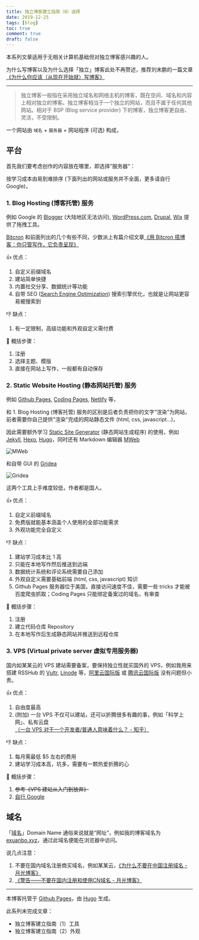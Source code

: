 ```yaml
---
title: 独立博客建立指南（0）选择
date: 2019-12-25
tags: [blog]
toc: true
comment: true
draft: false
---
```


本系列文章适用于无相关计算机基础但对独立博客感兴趣的人。

为什么写博客以及为什么选择「独立」博客此处不再赘述，推荐刘末鹏的一篇文章 [《为什么你应该（从现在开始就）写博客》](http://mindhacks.cn/2009/02/15/why-you-should-start-blogging-now/)

---

> 独立博客一般指在采用独立域名和网络主机的博客，既在空间、域名和内容上相对独立的博客。独立博客相当于一个独立的网站，而且不属于任何其他网站。相对于 BSP (Blog service provider) 下的博客，独立博客更自由、灵活，不受限制。

一个网站由 `域名` + `服务器` + 网站程序 (可选) 构成，

## 平台

首先我们要考虑创作的内容放在哪里，即选择”服务器“：

按学习成本由易到难排序 (下面列出的网站或服务并不全面，更多请自行 Google)，

### 1. Blog Hosting (博客托管) 服务

例如 Google 的 [Blogger](https://www.blogger.com/about/?hl=zh-CN) (大陆地区无法访问), [WordPress.com](https://wordpress.com/), [Drupal](https://www.drupal.org/), [Wix](https://www.wix.com/) 提供了拖拽工具。

[Bitcron](https://www.bitcron.com/) 和前面列出的几个有些不同，少数派上有篇介绍文章[《用 Bitcron 搭博客：你只管写作，它负责呈现》
](https://sspai.com/post/40675)

👍 优点：

1. 自定义前缀域名
1. 建站简单快捷
1. 内置社交分享、数据统计等功能
1. 自带 SEO ([Search Engine Optimization](https://zh.wikipedia.org/wiki/%E6%90%9C%E5%B0%8B%E5%BC%95%E6%93%8E%E6%9C%80%E4%BD%B3%E5%8C%96)) 搜索引擎优化，也就是让网站更容易被搜索到

👎 缺点：

1. 有一定限制，高级功能和外观自定义需付费

📝 概括步骤：

1. 注册
1. 选择主题、模版
1. 直接在网站上写作，一般都有自动保存

### 2. Static Website Hosting (静态网站托管) 服务

例如 [Github Pages](https://pages.github.com/), [Coding Pages](https://coding.net/help/doc/pages), [Netlify](https://www.netlify.com/) 等，

和 1. Blog Hosting (博客托管) 服务的区别是后者负责把你的文字“渲染”为网站，前者需要你自己提供"渲染"完成的网站静态文件 (html, css, javascript...)，

因此需要额外学习 [Static Site Generator](https://www.staticgen.com/) (静态网站生成程序) 的使用，例如 [Jekyll](https://jekyllrb.com/), [Hexo](https://hexo.io/), [Hugo](https://gohugo.io/)，同时还有 Markdown 编辑器 [MWeb](https://zh.mweb.im/)

![MWeb](/images/posts/mweb.jpg)

和自带 GUI 的 [Gridea](https://gridea.dev/)

![Gridea](/images/posts/gridea.png)

这两个工具上手难度较低，作者都是国人。

👍 优点：

1. 自定义前缀域名
1. 免费版就能基本涵盖个人使用的全部功能需求
1. 外观功能完全自定义

👎 缺点：

1. 建站学习成本比 1 高
1. 只能在本地写作然后推送到远端
1. 数据统计系统和评论系统需要自己添加
1. 外观自定义需要基础前端 (html, css, javascript) 知识
1. Github Pages 服务器位于美国，直接访问速度不佳，需要一些 tricks 才能被百度爬虫抓取；Coding Pages 只能绑定备案过的域名，有审查

📝 概括步骤：

1. 注册
1. 建立代码仓库 Repository
1. 在本地写作后生成静态网站并推送到远程仓库

### 3. VPS (Virtual private server 虚拟专用服务器)

国内如某某云的 VPS 建站需要备案，要保持独立性就买国外的 VPS，例如我用来搭建 RSSHub 的 [Vultr](https://www.vultr.com/?ref=7802098), [Linode](https://www.linode.com/) 等，[阿里云国际版](https://www.alibabacloud.com/) 或 [腾讯云国际版](https://intl.cloud.tencent.com/) 没有问题但小贵。

👍 优点：

1. 自由度最高
1. (附加) 一台 VPS 不仅可以建站，还可以折腾很多有趣的事，例如「科学上网」、私有云盘  
[（一台 VPS 对于一个开发者/普通人意味着什么？ - 知乎）](https://www.zhihu.com/question/56620173)

👎 缺点：

1. 每月需最低 $5 左右的费用
1. 建站学习成本高，坑多，需要有一颗热爱折腾的心

📝 概括步骤：

1. ~~参考《VPS 建站从入门到放弃》~~
1. [自行 Google](https://www.google.com/search?q=vps%E5%BB%BA%E7%AB%99)

## 域名

「[域名](https://zh.wikipedia.org/wiki/%E5%9F%9F%E5%90%8D)」Domain Name 通俗来说就是“网址”，例如我的博客域名为 [exuanbo.xyz](https://exuanbo.xyz)，通过此域名便能在浏览器中访问。

说几点注意：

1. 不要在国内域名注册商买域名，例如某某云，[《为什么不要在中国注册域名 - 月光博客》](https://www.williamlong.info/archives/4558.html)
1. [《警告——不要在国内注册和使用CN域名 - 月光博客》](https://www.williamlong.info/archives/1654.html)

---

本博客托管于 [Github Pages](https://pages.github.com/)，由 [Hugo](https://gohugo.io/) 生成。

此系列未完成文章：

- 独立博客建立指南（1）工具
- 独立博客建立指南（2）外观
